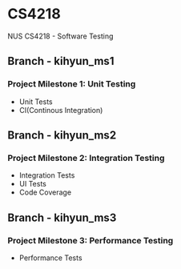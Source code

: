 # CS4218
NUS CS4218 - Software Testing

## Branch - kihyun_ms1
### Project Milestone 1: Unit Testing
- Unit Tests
- CI(Continous Integration)

## Branch - kihyun_ms2
### Project Milestone 2: Integration Testing
- Integration Tests
- UI Tests
- Code Coverage

## Branch - kihyun_ms3
### Project Milestone 3: Performance Testing
- Performance Tests
